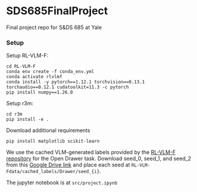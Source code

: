 # SDS685FinalProject
Final project repo for S&DS 685 at Yale

### Setup

Setup RL-VLM-F:
```
cd RL-VLM-F
conda env create -f conda_env.yml
conda activate rlvlmf
conda install -y pytorch==1.12.1 torchvision==0.13.1 torchaudio==0.12.1 cudatoolkit=11.3 -c pytorch  
pip install numpy==1.26.0
````

Setup r3m:
```
cd r3m
pip install -e .
```

Download additional requirements
```
pip install matplotlib scikit-learn
```

We use the cached VLM-generated labels provided by the [RL-VLM-F repository](https://github.com/yufeiwang63/RL-VLM-F) for the Open Drawer task. Download seed_0, seed_1, and seed_2 from this [Google Drive link](https://drive.google.com/drive/folders/11LuzMXIk3dVMJZIiWA24bwjRlYUmY7li) and place each seed at ```RL-VLM-Fdata/cached_labels/Drawer/seed_{i}```. 

The jupyter notebook is at `src/project.ipynb`
